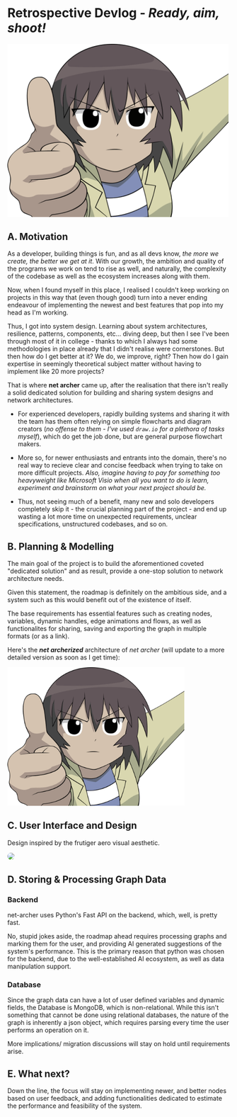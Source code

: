 # Retrospective Devlog - *Ready, aim, shoot!*

<img src="./assets/kagura.png" width="500" >

## A. Motivation

As a developer, building things is fun, and as all devs know, *the more we create, the better we get at it*. With our growth, the ambition and quality of the programs we work on tend to rise as well, and naturally, the complexity of the codebase as well as the ecosystem increases along with them.

Now, when I found myself in this place, I realised I couldn't keep working on projects in this way that (even though good) turn into a never ending endeavour of implementing the newest and best features that pop into my head as I'm working.

Thus, I got into system design. Learning about system architectures, resilience, patterns, components, etc... diving deep, but then I see I've been through most of it in college - thanks to which I always had some methodologies in place already that I didn't realise were cornerstones. But then how do I get better at it? We do, we improve, right? Then how do I gain expertise in seemingly theoretical subject matter without having to implement like 20 more projects? 

That is where **net archer** came up, after the realisation that there isn't really a solid dedicated solution for building and sharing system designs and network architectures.

- For experienced developers, rapidly building systems and sharing it with the team has them often relying on simple flowcharts and diagram creators (*no offense to them - I've used `draw.io` for a plethora of tasks myself*), which do get the job done, but are general purpose flowchart makers. 

- More so, for newer enthusiasts and entrants into the domain, there's no real way to recieve clear and concise feedback when trying to take on more difficult projects. *Also, imagine having to pay for something too heavyweight like Microsoft Visio when all you want to do is learn, experiment and brainstorm on what your next project should be.*

- Thus, not seeing much of a benefit, many new and solo developers completely skip it - the crucial planning part of the project - and end up wasting a lot more time on unexpected requirements, unclear specifications, unstructured codebases, and so on.

## B. Planning & Modelling
The main goal of the project is to build the aforementioned coveted "dedicated solution" and as result, provide a one-stop solution to network architecture needs.

Given this statement, the roadmap is definitely on the ambitious side, and a system such as this would benefit out of the existence of itself.

The base requirements has essential features such as creating nodes, variables, dynamic handles, edge animations and flows, as well as functionalites for sharing, saving and exporting the graph in multiple formats (or as a link).

Here's the ***net archerized*** architecture of *net archer* (will update to a more detailed version as soon as I get time):

<img src="./assets/kagura.png" width = 400>

## C. User Interface and Design

Design inspired by the frutiger aero visual aesthetic.

<img src="https://images4.alphacoders.com/134/thumb-1920-1349546.png" 
style="border-radius:10px; width:500px">

## D. Storing & Processing Graph Data

### Backend
net-archer uses Python's Fast API on the backend, which, well, is pretty fast. 

No, stupid jokes aside, the roadmap ahead requires processing graphs and marking them for the user, and providing AI generated suggestions of the system's performance. This is the primary reason that python was chosen for the backend, due to the well-established AI ecosystem, as well as data manipulation support.

### Database
Since the graph data can have a lot of user defined variables and dynamic fields, the Database is MongoDB, which is non-relational. While this isn't something that cannot be done using relational databases, the nature of the graph is inherently a json object, which requires parsing every time the user performs an operation on it.

More implications/ migration discussions will stay on hold until requirements arise.

## E. What next?

Down the line, the focus will stay on implementing newer, and better nodes based on user feedback, and adding functionalities dedicated to estimate the performance and feasibility of the system.
